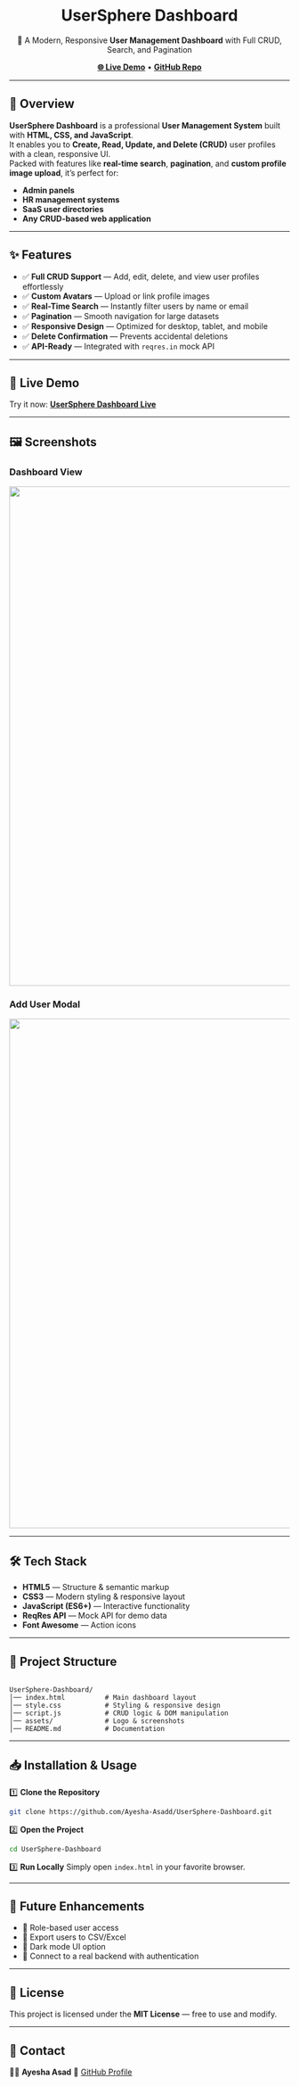 <h1 align="center">UserSphere Dashboard</h1>

<p align="center">
  🚀 A Modern, Responsive <strong>User Management Dashboard</strong> with Full CRUD, Search, and Pagination
</p>

<p  align="center">
  <a href="https://ayesha-asadd.github.io/UserSphere-Dashboard/"><strong>🌐 Live Demo</strong></a> •
  <a href="https://github.com/Ayesha-Asadd/UserSphere-Dashboard"><strong>GitHub Repo</strong></a>
</p>

---

## 📌 Overview

**UserSphere Dashboard** is a professional **User Management System** built with **HTML, CSS, and JavaScript**.  
It enables you to **Create, Read, Update, and Delete (CRUD)** user profiles with a clean, responsive UI.  
Packed with features like **real-time search**, **pagination**, and **custom profile image upload**, it’s perfect for:

- **Admin panels**
- **HR management systems**
- **SaaS user directories**
- **Any CRUD-based web application**

---

## ✨ Features

- ✅ **Full CRUD Support** — Add, edit, delete, and view user profiles effortlessly
- ✅ **Custom Avatars** — Upload or link profile images
- ✅ **Real-Time Search** — Instantly filter users by name or email
- ✅ **Pagination** — Smooth navigation for large datasets
- ✅ **Responsive Design** — Optimized for desktop, tablet, and mobile
- ✅ **Delete Confirmation** — Prevents accidental deletions
- ✅ **API-Ready** — Integrated with `reqres.in` mock API

---

## 🚀 Live Demo

Try it now: **[UserSphere Dashboard Live](https://ayesha-asadd.github.io/UserSphere-Dashboard/)**

---

## 🖼️ Screenshots

### Dashboard View
<p align="center">
<img width="1895" height="896" alt="Screenshot 2025-08-06 111511" src="https://github.com/user-attachments/assets/b19b2078-2951-482e-ac06-c184efeb0386" />

</p>

### Add User Modal
<p align="center">
<img width="1832" height="914" alt="Screenshot 2025-08-06 111524" src="https://github.com/user-attachments/assets/865c52ca-9e62-4776-8da7-32bb32687e7e" />

</p>

---

## 🛠️ Tech Stack

- **HTML5** — Structure & semantic markup  
- **CSS3** — Modern styling & responsive layout  
- **JavaScript (ES6+)** — Interactive functionality  
- **ReqRes API** — Mock API for demo data  
- **Font Awesome** — Action icons  

---

## 📂 Project Structure

```

UserSphere-Dashboard/
│── index.html          # Main dashboard layout
│── style.css           # Styling & responsive design
│── script.js           # CRUD logic & DOM manipulation
│── assets/             # Logo & screenshots
│── README.md           # Documentation

````

---

## 📥 Installation & Usage

1️⃣ **Clone the Repository**
```bash
git clone https://github.com/Ayesha-Asadd/UserSphere-Dashboard.git
````

2️⃣ **Open the Project**

```bash
cd UserSphere-Dashboard
```

3️⃣ **Run Locally**
Simply open `index.html` in your favorite browser.

---

## 📌 Future Enhancements

* 🔹 Role-based user access
* 🔹 Export users to CSV/Excel
* 🔹 Dark mode UI option
* 🔹 Connect to a real backend with authentication

---

## 📄 License

This project is licensed under the **MIT License** — free to use and modify.

---

## 📧 Contact

👩‍💻 **Ayesha Asad**
🔗 [GitHub Profile](https://github.com/Ayesha-Asadd)

